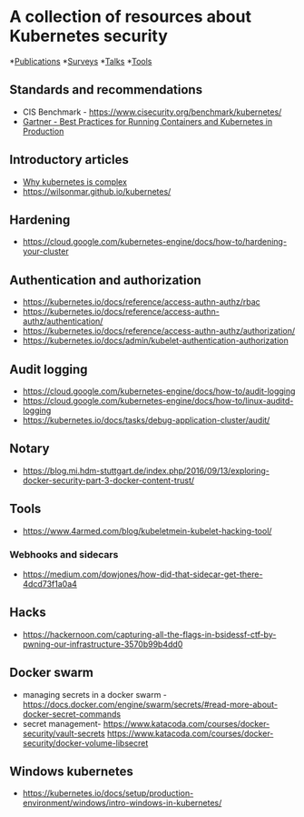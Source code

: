 # A collection of resources about Kubernetes security


*[Publications](Publications/)
*[Surveys](Surveys/)
*[Talks](Talks/)
*[Tools](Tools/)

## Standards and recommendations

* CIS Benchmark - https://www.cisecurity.org/benchmark/kubernetes/
* [Gartner - Best Practices for Running Containers and Kubernetes in Production](https://www.gartner.com/en/documents/3902966/best-practices-for-running-containers-and-kubernetes-in-)

## Introductory articles

* [Why kubernetes is complex](https://medium.com/uptime-99/kubernetes-202-making-it-fully-operational-7416e4bb15ab)
* https://wilsonmar.github.io/kubernetes/


## Hardening

* https://cloud.google.com/kubernetes-engine/docs/how-to/hardening-your-cluster


## Authentication and authorization

* https://kubernetes.io/docs/reference/access-authn-authz/rbac
* https://kubernetes.io/docs/reference/access-authn-authz/authentication/
* https://kubernetes.io/docs/reference/access-authn-authz/authorization/
* https://kubernetes.io/docs/admin/kubelet-authentication-authorization

## Audit logging

* https://cloud.google.com/kubernetes-engine/docs/how-to/audit-logging
* https://cloud.google.com/kubernetes-engine/docs/how-to/linux-auditd-logging
* https://kubernetes.io/docs/tasks/debug-application-cluster/audit/

## Notary

* https://blog.mi.hdm-stuttgart.de/index.php/2016/09/13/exploring-docker-security-part-3-docker-content-trust/

## Tools

* https://www.4armed.com/blog/kubeletmein-kubelet-hacking-tool/

### Webhooks and sidecars

* https://medium.com/dowjones/how-did-that-sidecar-get-there-4dcd73f1a0a4

## Hacks

* https://hackernoon.com/capturing-all-the-flags-in-bsidessf-ctf-by-pwning-our-infrastructure-3570b99b4dd0

## Docker swarm

* managing secrets in a docker swarm - https://docs.docker.com/engine/swarm/secrets/#read-more-about-docker-secret-commands
* secret management-  https://www.katacoda.com/courses/docker-security/vault-secrets https://www.katacoda.com/courses/docker-security/docker-volume-libsecret

## Windows kubernetes

* https://kubernetes.io/docs/setup/production-environment/windows/intro-windows-in-kubernetes/
